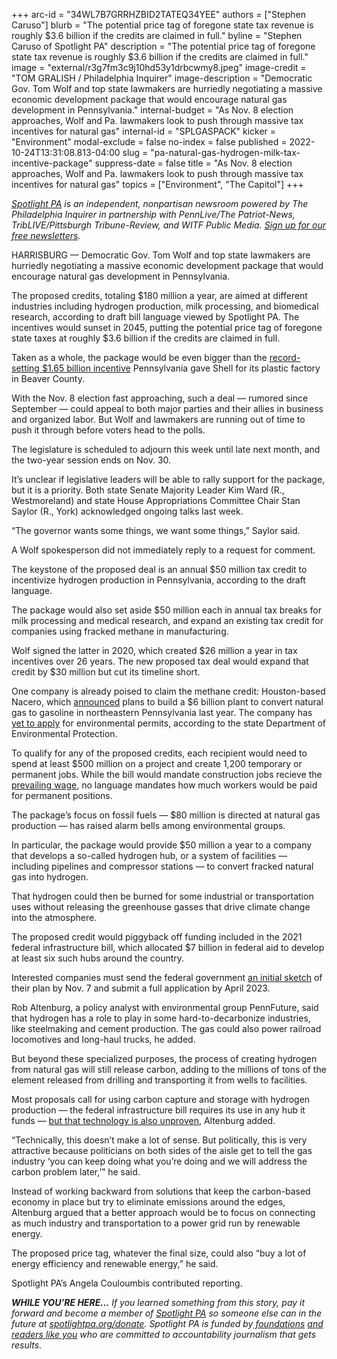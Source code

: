 +++
arc-id = "34WL7B7GRRHZBID2TATEQ34YEE"
authors = ["Stephen Caruso"]
blurb = "The potential price tag of foregone state tax revenue is roughly $3.6 billion if the credits are claimed in full."
byline = "Stephen Caruso of Spotlight PA"
description = "The potential price tag of foregone state tax revenue is roughly $3.6 billion if the credits are claimed in full."
image = "external/r3g7fm3c9j10hd53y1drbcwmy8.jpeg"
image-credit = "TOM GRALISH / Philadelphia Inquirer"
image-description = "Democratic Gov. Tom Wolf and top state lawmakers are hurriedly negotiating a massive economic development package that would encourage natural gas development in Pennsylvania."
internal-budget = "As Nov. 8 election approaches, Wolf and Pa. lawmakers look to push through massive tax incentives for natural gas"
internal-id = "SPLGASPACK"
kicker = "Environment"
modal-exclude = false
no-index = false
published = 2022-10-24T13:31:08.813-04:00
slug = "pa-natural-gas-hydrogen-milk-tax-incentive-package"
suppress-date = false
title = "As Nov. 8 election approaches, Wolf and Pa. lawmakers look to push through massive tax incentives for natural gas"
topics = ["Environment", "The Capitol"]
+++

<a href="https://www.spotlightpa.org/"><i>Spotlight PA</i></a><i> is an independent, nonpartisan newsroom powered by The Philadelphia Inquirer in partnership with PennLive/The Patriot-News, TribLIVE/Pittsburgh Tribune-Review, and WITF Public Media. </i><a href="https://www.spotlightpa.org/newsletters"><i>Sign up for our free newsletters</i></a><i>.</i>

HARRISBURG — Democratic Gov. Tom Wolf and top state lawmakers are hurriedly negotiating a massive economic development package that would encourage natural gas development in Pennsylvania.

The proposed credits, totaling $180 million a year, are aimed at different industries including hydrogen production, milk processing, and biomedical research, according to draft bill language viewed by Spotlight PA. The incentives would sunset in 2045, putting the potential price tag of foregone state taxes at roughly $3.6 billion if the credits are claimed in full.

Taken as a whole, the package would be even bigger than the <a href="https://stateimpact.npr.org/pennsylvania/2022/10/06/an-ethane-cracker-in-western-pa-will-soon-start-up-we-answered-your-questions-about-it/">record-setting $1.65 billion incentive</a> Pennsylvania gave Shell for its plastic factory in Beaver County.

<script src="https://www.spotlightpa.org/embed.js" async></script><div data-spl-embed-version="1" data-spl-src="https://www.spotlightpa.org/embeds/newsletter/"></div>

With the Nov. 8 election fast approaching, such a deal — rumored since September — could appeal to both major parties and their allies in business and organized labor. But Wolf and lawmakers are running out of time to push it through before voters head to the polls.

The legislature is scheduled to adjourn this week until late next month, and the two-year session ends on Nov. 30.

It’s unclear if legislative leaders will be able to rally support for the package, but it is a priority. Both state Senate Majority Leader Kim Ward (R., Westmoreland) and state House Appropriations Committee Chair Stan Saylor (R., York) acknowledged ongoing talks last week.

“The governor wants some things, we want some things,” Saylor said.

A Wolf spokesperson did not immediately reply to a request for comment.

The keystone of the proposed deal is an annual $50 million tax credit to incentivize hydrogen production in Pennsylvania, according to the draft language.

The package would also set aside $50 million each in annual tax breaks for milk processing and medical research, and expand an existing tax credit for companies using fracked methane in manufacturing.

Wolf signed the latter in 2020, which created $26 million a year in tax incentives over 26 years. The new proposed tax deal would expand that credit by $30 million but cut its timeline short.

One company is already poised to claim the methane credit: Houston-based Nacero, which <a href="https://www.timesleader.com/news/1520944/nacero-to-build-6b-natural-gas-to-gasoline-plant-in-luzerne-county">announced</a> plans to build a $6 billion plant to convert natural gas to gasoline in northeastern Pennsylvania last year. The company has <a href="https://web.archive.org/20221024212305/https://www.dep.pa.gov/About/Regional/Northeast-Regional-Office/Community%20Information/Pages/Nacero-(Nanticoke-Project).aspx">yet to apply</a> for environmental permits, according to the state Department of Environmental Protection.

To qualify for any of the proposed credits, each recipient would need to spend at least $500 million on a project and create 1,200 temporary or permanent jobs. While the bill would mandate construction jobs recieve the <a href="https://web.archive.org/web/20221215091416/https://www.dli.pa.gov/Individuals/Labor-Management-Relations/llc/prevailing-wage/Pages/default.aspx">prevailing wage</a>, no language mandates how much workers would be paid for permanent positions.

The package’s focus on fossil fuels — $80 million is directed at natural gas production — has raised alarm bells among environmental groups.

In particular, the package would provide $50 million a year to a company that develops a so-called hydrogen hub, or a system of facilities — including pipelines and compressor stations — to convert fracked natural gas into hydrogen.

That hydrogen could then be burned for some industrial or transportation uses without releasing the greenhouse gasses that drive climate change into the atmosphere.

The proposed credit would piggyback off funding included in the 2021 federal infrastructure bill, which allocated $7 billion in federal aid to develop at least six such hubs around the country.

Interested companies must send the federal government <a href="https://www.utilitydive.com/news/doe-hydrogen-hub-funding-production-standard/632543/">an initial sketch</a> of their plan by Nov. 7 and submit a full application by April 2023.

Rob Altenburg, a policy analyst with environmental group PennFuture, said that hydrogen has a role to play in some hard-to-decarbonize industries, like steelmaking and cement production. The gas could also power railroad locomotives and long-haul trucks, he added.

But beyond these specialized purposes, the process of creating hydrogen from natural gas will still release carbon, adding to the millions of tons of the element released from drilling and transporting it from wells to facilities.

Most proposals call for using carbon capture and storage with hydrogen production — the federal infrastructure bill requires its use in any hub it funds — <a href="https://insideclimatenews.org/news/09032022/carbon-capture-and-storage-fossil-fuels-climate-change/">but that technology is also unproven</a>, Altenburg added.

<script src="https://www.spotlightpa.org/embed.js" async></script><div data-spl-embed-version="1" data-spl-src="https://www.spotlightpa.org/embeds/donate/"></div>

“Technically, this doesn’t make a lot of sense. But politically, this is very attractive because politicians on both sides of the aisle get to tell the gas industry ‘you can keep doing what you’re doing and we will address the carbon problem later,’” he said.

Instead of working backward from solutions that keep the carbon-based economy in place but try to eliminate emissions around the edges, Altenburg argued that a better approach would be to focus on connecting as much industry and transportation to a power grid run by renewable energy.

The proposed price tag, whatever the final size, could also “buy a lot of energy efficiency and renewable energy,” he said.

Spotlight PA’s Angela Couloumbis contributed reporting.

<i><b>WHILE YOU’RE HERE...</b></i><i> If you learned something from this story, pay it forward and become a member of </i><a href="https://www.spotlightpa.org/"><i>Spotlight PA</i></a><i> so someone else can in the future at </i><a href="http://spotlightpa.org/donate"><i>spotlightpa.org/donate</i></a><i>. Spotlight PA is funded by</i><a href="https://www.spotlightpa.org/support"><i> foundations</i></a><i> </i><a href="https://www.spotlightpa.org/support"><i>and readers like you</i></a><i> who are committed to accountability journalism that gets results.</i>
